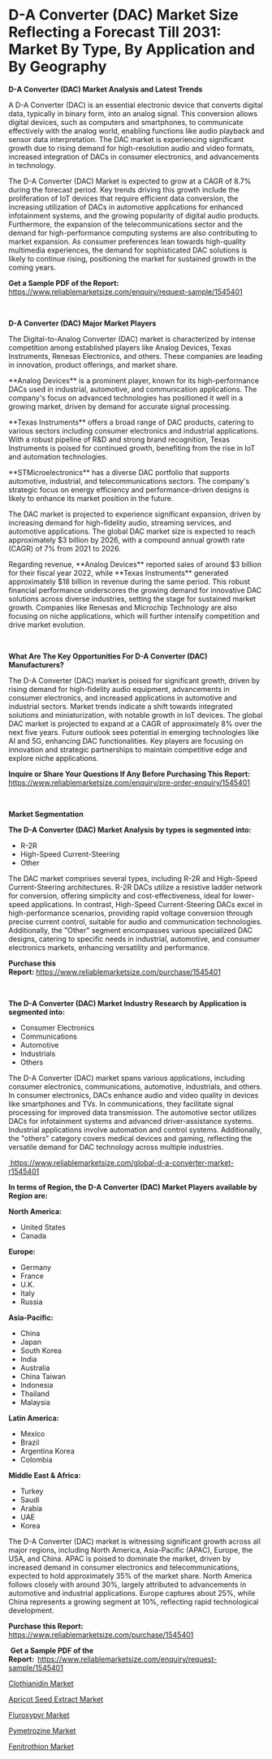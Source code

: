 <p><h1>D-A Converter (DAC) Market Size Reflecting a Forecast Till 2031: Market By Type, By Application and By Geography</h1></p><p><strong>D-A Converter (DAC) Market Analysis and Latest Trends</strong></p>
<p><p>A D-A Converter (DAC) is an essential electronic device that converts digital data, typically in binary form, into an analog signal. This conversion allows digital devices, such as computers and smartphones, to communicate effectively with the analog world, enabling functions like audio playback and sensor data interpretation. The DAC market is experiencing significant growth due to rising demand for high-resolution audio and video formats, increased integration of DACs in consumer electronics, and advancements in technology.</p><p>The D-A Converter (DAC) Market is expected to grow at a CAGR of 8.7% during the forecast period. Key trends driving this growth include the proliferation of IoT devices that require efficient data conversion, the increasing utilization of DACs in automotive applications for enhanced infotainment systems, and the growing popularity of digital audio products. Furthermore, the expansion of the telecommunications sector and the demand for high-performance computing systems are also contributing to market expansion. As consumer preferences lean towards high-quality multimedia experiences, the demand for sophisticated DAC solutions is likely to continue rising, positioning the market for sustained growth in the coming years.</p></p>
<p><strong>Get a Sample PDF of the Report:&nbsp;</strong> <a href="https://www.reliablemarketsize.com/enquiry/request-sample/1545401?utm_campaign=1103&utm_medium=2&utm_source=Github&utm_content=ia&utm_term=10122024&utm_id=d-a-converter-dac">https://www.reliablemarketsize.com/enquiry/request-sample/1545401</a></p>
<p>&nbsp;</p>
<p><strong>D-A Converter (DAC) Major Market Players</strong></p>
<p><p>The Digital-to-Analog Converter (DAC) market is characterized by intense competition among established players like Analog Devices, Texas Instruments, Renesas Electronics, and others. These companies are leading in innovation, product offerings, and market share.</p><p>**Analog Devices** is a prominent player, known for its high-performance DACs used in industrial, automotive, and communication applications. The company's focus on advanced technologies has positioned it well in a growing market, driven by demand for accurate signal processing.</p><p>**Texas Instruments** offers a broad range of DAC products, catering to various sectors including consumer electronics and industrial applications. With a robust pipeline of R&D and strong brand recognition, Texas Instruments is poised for continued growth, benefiting from the rise in IoT and automation technologies.</p><p>**STMicroelectronics** has a diverse DAC portfolio that supports automotive, industrial, and telecommunications sectors. The company's strategic focus on energy efficiency and performance-driven designs is likely to enhance its market position in the future.</p><p>The DAC market is projected to experience significant expansion, driven by increasing demand for high-fidelity audio, streaming services, and automotive applications. The global DAC market size is expected to reach approximately $3 billion by 2026, with a compound annual growth rate (CAGR) of 7% from 2021 to 2026.</p><p>Regarding revenue, **Analog Devices** reported sales of around $3 billion for their fiscal year 2022, while **Texas Instruments** generated approximately $18 billion in revenue during the same period. This robust financial performance underscores the growing demand for innovative DAC solutions across diverse industries, setting the stage for sustained market growth. Companies like Renesas and Microchip Technology are also focusing on niche applications, which will further intensify competition and drive market evolution.</p></p>
<p>&nbsp;</p>
<p><strong>What Are The Key Opportunities For D-A Converter (DAC) Manufacturers?</strong></p>
<p><p>The D-A Converter (DAC) market is poised for significant growth, driven by rising demand for high-fidelity audio equipment, advancements in consumer electronics, and increased applications in automotive and industrial sectors. Market trends indicate a shift towards integrated solutions and miniaturization, with notable growth in IoT devices. The global DAC market is projected to expand at a CAGR of approximately 8% over the next five years. Future outlook sees potential in emerging technologies like AI and 5G, enhancing DAC functionalities. Key players are focusing on innovation and strategic partnerships to maintain competitive edge and explore niche applications.</p></p>
<p><strong>Inquire or Share Your Questions If Any Before Purchasing This Report:</strong> <a href="https://www.reliablemarketsize.com/enquiry/pre-order-enquiry/1545401?utm_campaign=1103&utm_medium=2&utm_source=Github&utm_content=ia&utm_term=10122024&utm_id=d-a-converter-dac">https://www.reliablemarketsize.com/enquiry/pre-order-enquiry/1545401</a></p>
<p>&nbsp;</p>
<p><strong>Market Segmentation</strong></p>
<p><strong>The D-A Converter (DAC) Market Analysis by types is segmented into:</strong></p>
<p><ul><li>R-2R</li><li>High-Speed Current-Steering</li><li>Other</li></ul></p>
<p><p>The DAC market comprises several types, including R-2R and High-Speed Current-Steering architectures. R-2R DACs utilize a resistive ladder network for conversion, offering simplicity and cost-effectiveness, ideal for lower-speed applications. In contrast, High-Speed Current-Steering DACs excel in high-performance scenarios, providing rapid voltage conversion through precise current control, suitable for audio and communication technologies. Additionally, the "Other" segment encompasses various specialized DAC designs, catering to specific needs in industrial, automotive, and consumer electronics markets, enhancing versatility and performance.</p></p>
<p><strong>Purchase this Report:&nbsp;</strong><a href="https://www.reliablemarketsize.com/purchase/1545401?utm_campaign=1103&utm_medium=2&utm_source=Github&utm_content=ia&utm_term=10122024&utm_id=d-a-converter-dac">https://www.reliablemarketsize.com/purchase/1545401</a></p>
<p>&nbsp;</p>
<p><strong>The D-A Converter (DAC) Market Industry Research by Application is segmented into:</strong></p>
<p><ul><li>Consumer Electronics</li><li>Communications</li><li>Automotive</li><li>Industrials</li><li>Others</li></ul></p>
<p><p>The D-A Converter (DAC) market spans various applications, including consumer electronics, communications, automotive, industrials, and others. In consumer electronics, DACs enhance audio and video quality in devices like smartphones and TVs. In communications, they facilitate signal processing for improved data transmission. The automotive sector utilizes DACs for infotainment systems and advanced driver-assistance systems. Industrial applications involve automation and control systems. Additionally, the "others" category covers medical devices and gaming, reflecting the versatile demand for DAC technology across multiple industries.</p></p>
<p><a href="https://www.reliablemarketsize.com/global-d-a-converter-market-r1545401?utm_campaign=1103&utm_medium=2&utm_source=Github&utm_content=ia&utm_term=10122024&utm_id=d-a-converter-dac">&nbsp;https://www.reliablemarketsize.com/global-d-a-converter-market-r1545401</a></p>
<p><strong>In terms of Region, the D-A Converter (DAC) Market Players available by Region are:</strong></p>
<p>
    <p> <strong> North America: </strong>
        <ul>
            <li>United States</li>
            <li>Canada</li>
        </ul>
        </p> 
    <p> <strong> Europe: </strong>
        <ul>
            <li>Germany</li>
            <li>France</li>
            <li>U.K.</li>
            <li>Italy</li>
            <li>Russia</li>
        </ul>
        </p> 
    <p> <strong> Asia-Pacific: </strong>
        <ul>
            <li>China</li>
            <li>Japan</li>
            <li>South Korea</li>
            <li>India</li>
            <li>Australia</li>
            <li>China Taiwan</li>
            <li>Indonesia</li>
            <li>Thailand</li>
            <li>Malaysia</li>
        </ul>
        </p> 
    <p> <strong> Latin America: </strong>
        <ul>
            <li>Mexico</li>
            <li>Brazil</li>
            <li>Argentina Korea</li>
            <li>Colombia</li>
        </ul>
        </p> 
    <p> <strong> Middle East & Africa: </strong>
        <ul>
            <li>Turkey</li>
            <li>Saudi</li>
            <li>Arabia</li>
            <li>UAE</li>
            <li>Korea</li>
        </ul>
    </p>
    </p>
<p><p>The D-A Converter (DAC) market is witnessing significant growth across all major regions, including North America, Asia-Pacific (APAC), Europe, the USA, and China. APAC is poised to dominate the market, driven by increased demand in consumer electronics and telecommunications, expected to hold approximately 35% of the market share. North America follows closely with around 30%, largely attributed to advancements in automotive and industrial applications. Europe captures about 25%, while China represents a growing segment at 10%, reflecting rapid technological development.</p></p>
<p><strong>Purchase this Report: </strong><a href="https://www.reliablemarketsize.com/purchase/1545401?utm_campaign=1103&utm_medium=2&utm_source=Github&utm_content=ia&utm_term=10122024&utm_id=d-a-converter-dac">https://www.reliablemarketsize.com/purchase/1545401</a></p>
<p>&nbsp;<strong>Get a Sample PDF of the Report:&nbsp;&nbsp;</strong><a href="https://www.reliablemarketsize.com/enquiry/request-sample/1545401?utm_campaign=1103&utm_medium=2&utm_source=Github&utm_content=ia&utm_term=10122024&utm_id=d-a-converter-dac">https://www.reliablemarketsize.com/enquiry/request-sample/1545401</a></p>
<p><strong></strong></p>
<p><p><a href="https://www.linkedin.com/pulse/driving-forces-global-clothianidin-market-trends-applications-yihle?utm_campaign=1103&utm_medium=2&utm_source=Github&utm_content=ia&utm_term=10122024&utm_id=d-a-converter-dac">Clothianidin Market</a></p><p><a href="https://www.linkedin.com/pulse/futur-trend-quest-sl8ue?utm_campaign=1103&utm_medium=2&utm_source=Github&utm_content=ia&utm_term=10122024&utm_id=d-a-converter-dac">Apricot Seed Extract Market</a></p><p><a href="https://www.linkedin.com/pulse/analyzing-global-fluroxypyr-market-growth-prospects-ftwze?utm_campaign=1103&utm_medium=2&utm_source=Github&utm_content=ia&utm_term=10122024&utm_id=d-a-converter-dac">Fluroxypyr Market</a></p><p><a href="https://www.linkedin.com/pulse/pymetrozine-market-outlook-2024-2031-regional-growth-73-m1eke?utm_campaign=1103&utm_medium=2&utm_source=Github&utm_content=ia&utm_term=10122024&utm_id=d-a-converter-dac">Pymetrozine Market</a></p><p><a href="https://www.linkedin.com/pulse/fenitrothion-market-analysis-identifying-key-issues-76ioe?utm_campaign=1103&utm_medium=2&utm_source=Github&utm_content=ia&utm_term=10122024&utm_id=d-a-converter-dac">Fenitrothion Market</a></p></p>